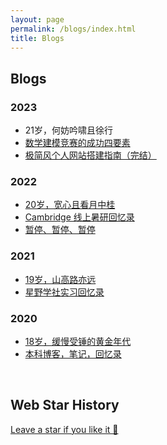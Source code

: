```yaml
---
layout: page
permalink: /blogs/index.html
title: Blogs
---
```


## Blogs

### 2023

- 21岁，何妨吟啸且徐行<br>
- [数学建模竞赛的成功四要素](https://caihanlin.com/blogs/team2023)<br>
- [极简风个人网站搭建指南（完结）](https://caihanlin.com/blogs/web)

### 2022

- [20岁，宽心且看月中桂](https://caihanlin.com/blogs/20yrs)<br>
- [Cambridge 线上暑研回忆录](https://caihanlin.com/blogs/cambridge/)<br>
- [暂停、暂停、暂停](https://caihanlin.com/blogs/stop/)

### 2021

- [19岁，山高路亦远](https://caihanlin.com/blogs/19yrs)<br>
- [星野学社实习回忆录](https://caihanlin.com/blogs/star)

### 2020

- [18岁，缓慢受锤的黄金年代](https://caihanlin.com/blogs/18yrs)<br>
- [本科博客，笔记，回忆录](https://mieclance.club/)

<br>

## Web Star History

[Leave a star if you like it 🥰](https://github.com/Yizhao111/Yizhao111.github.io)
